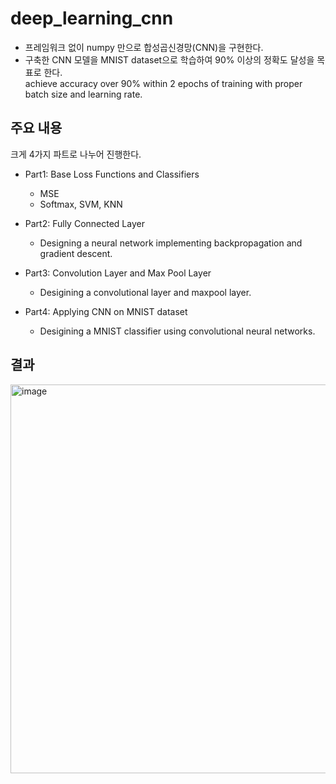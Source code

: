 # deep_learning_cnn
- 프레임워크 없이 numpy 만으로 합성곱신경망(CNN)을 구현한다.
- 구축한 CNN 모델을 MNIST dataset으로 학습하여 90% 이상의 정확도 달성을 목표로 한다.<br>
  achieve accuracy over 90% within 2 epochs of training with proper batch size and learning rate.

## 주요 내용
크게 4가지 파트로 나누어 진행한다.
- Part1: Base Loss Functions and Classifiers <br>
   - MSE 
   - Softmax, SVM, KNN
   
- Part2: Fully Connected Layer
    - Designing a neural network implementing backpropagation and gradient descent.
- Part3: Convolution Layer and Max Pool Layer
    - Desigining a convolutional layer and maxpool layer.
- Part4: Applying CNN on MNIST dataset
    - Desigining a MNIST classifier using convolutional neural networks.

## 결과
<img width="622" alt="image" src="https://user-images.githubusercontent.com/77106988/217471022-4a771c0a-9e26-40a8-83a4-e4c2a1a49673.png">

